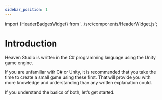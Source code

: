 ```yaml
---
sidebar_position: 1
---
```


import {HeaderBadgesWidget} from '../src/components/HeaderWidget.js';

# Introduction

Heaven Studio is written in the C# programming language using the Unity game engine.

If you are unfamiliar with C# or Unity, it is recommended that you take the time to create a small game using these first. That will provide you with more knowledge and understanding than any written explanation could.

If you understand the basics of both, let’s get started.

<HeaderBadgesWidget commaDelimitedContributors="Starpelly" lastDateString="2/9/23" />